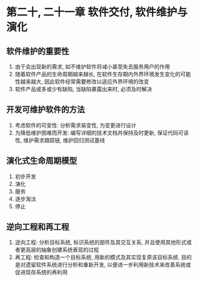 # 第二十, 二十一章 软件交付, 软件维护与演化

## 软件维护的重要性
1. 由于会出现新的需求, 如不维护软件将减小甚至失去服务用户的作用
2. 随着软件产品的生命周期越来越长, 在软件生存期内外界环境发生变化的可能性越来越大, 因此软件经常需要修改以适应外界环境的改变
3. 软件产品或多或少有缺陷, 当缺陷暴露出来时, 必须及时解决

## 开发可维护软件的方法
1. 考虑软件的可变性: 分析需求易变性, 为变更进行设计
2. 为降低维护困难而开发: 编写详细的技术文档并保持及时更新, 保证代码可读性, 维护需求跟踪链, 维护回归测试基线

## 演化式生命周期模型
1. 初步开发
2. 演化
3. 服务
4. 逐步淘汰
5. 停止


## 逆向工程和再工程
1. 逆向工程: 分析目标系统, 标识系统的部件及其交互关系, 并且使用其他形式或者更高层的抽象创建系统表现的过程
2. 再工程: 检查和构造一个目标系统, 用新的模式及其实现复原该目标系统. 目的是对遗留软件系统进行分析和重新开发, 以便进一步利用新技术来改善系统或促进现存系统的再利用